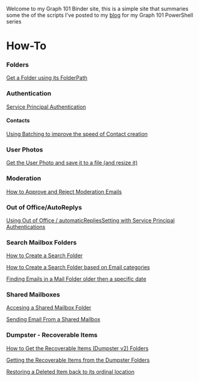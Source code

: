 Welcome to my Graph 101 Binder site, this is a simple site that summaries some the of the scripts I've posted to my [blog](https://gsexdev.blogspot.com/) for my Graph 101 PowerShell series

# How-To

### Folders

[Get a Folder using its FolderPath](https://gsexdev.blogspot.com/2020/05/graph-mailbox-basics-with-powershell.html) 

### Authentication

[Service Principal Authentication](https://github.com/gscales/Graph-Powershell-101-Binder/blob/master/Authentication/Service%20Principal%20Authentication.md) 

#### Contacts

[Using Batching to improve the speed of Contact creation](https://github.com/gscales/Graph-Powershell-101-Binder/blob/master/Contacts/Batch%20Importing%20Contacts.md) 

### User Photos

[Get the User Photo and save it to a file (and resize it)](https://gsexdev.blogspot.com/2020/07/graph-basics-get-user-photo-and-save-it.html)

### **Moderation** 

[How to Approve and Reject Moderation Emails](https://gsexdev.blogspot.com/2020/08/how-to-approve-and-reject-moderation.html)

### **Out of Office/AutoReplys** 

[Using Out of Office / automaticRepliesSetting with Service Principal Authentications](https://gsexdev.blogspot.com/2021/06/using-out-of-office-automaticrepliesset.html)

### **Search Mailbox Folders**

[How to Create a Search Folder](https://github.com/gscales/Graph-Powershell-101-Binder/blob/master/Search/Creating%20a%20SearchFolder%20in%20a%20Mailbox.md) 

[How to Create a Search Folder based on Email categories](https://github.com/gscales/Graph-Powershell-101-Binder/blob/master/Search/Creating%20a%20Search%20Folder%20based%20on%20Message%20Category.md) 

[Finding Emails in a Mail Folder older then a specific date](https://github.com/gscales/Graph-Powershell-101-Binder/blob/master/Search/Finding%20Emails%20in%20a%20Folder%20older%20than%20a%20specific%20Date.md) 

### **Shared Mailboxes**

[Accesing a Shared Mailbox Folder](https://github.com/gscales/Graph-Powershell-101-Binder/blob/master/Shared-Mailboxes/Accesing%20a%20Shared%20Mailbox%20Folder.md) 

[Sending Email From a Shared Mailbox](https://github.com/gscales/Graph-Powershell-101-Binder/blob/master/Shared-Mailboxes/Sending%20a%20Mail%20from%20a%20Shared%20Mailbox.md)

### **Dumpster - Recoverable Items**

[How to Get the Recoverable Items (Dumpster v2) Folders](https://github.com/gscales/Graph-Powershell-101-Binder/blob/master/Mailbox-Dumpster/Getting%20the%20Recoverable%20Items%20(Dumpster%20v2)%20Folders.md)

[Getting the Recoverable Items from the Dumpster Folders](https://github.com/gscales/Graph-Powershell-101-Binder/blob/master/Mailbox-Dumpster/Getting%20the%20Recoverable%20Items%20in%20a%20Mailbox.md)

[Restoring a Deleted Item back to its ordinal location](https://github.com/gscales/Graph-Powershell-101-Binder/blob/master/Mailbox-Dumpster/Restoring%20a%20Items%20to%20where%20it%20was%20deleted%20from.md)

